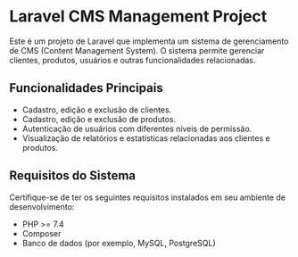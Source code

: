 # Laravel CMS Management Project

Este é um projeto de Laravel que implementa um sistema de gerenciamento de CMS (Content Management System). O sistema permite gerenciar clientes, produtos, usuários e outras funcionalidades relacionadas.

## Funcionalidades Principais

- Cadastro, edição e exclusão de clientes.
- Cadastro, edição e exclusão de produtos.
- Autenticação de usuários com diferentes níveis de permissão.
- Visualização de relatórios e estatísticas relacionadas aos clientes e produtos.

## Requisitos do Sistema

Certifique-se de ter os seguintes requisitos instalados em seu ambiente de desenvolvimento:

- PHP >= 7.4
- Composer
- Banco de dados (por exemplo, MySQL, PostgreSQL)
